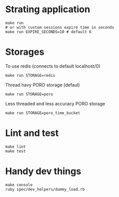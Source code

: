 # Strating application
```
make run
# or with custom sessions expire time in seconds
make run EXPIRE_SECONDS=10 # default 6
```

# Storages
To use redis (connects to default localhost/0)
```
make run STORAGE=redis
```
Thread havy PORO storage (defaul)
```
make run STORAGE=poro
```
Less threaded and less accuracy PORO storage
```
make run STORAGE=poro_time_bucket
```

# Lint and test
```
make lint
make test
```

# Handy dev things
```
make console
ruby spec/dev_helpers/dummy_load.rb
```
